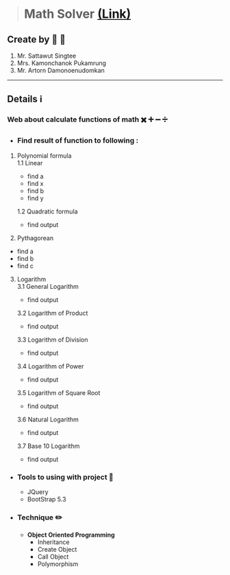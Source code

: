 > # Math Solver [(Link)](https://math-solver-ver1.netlify.app/)
## Create by 👦 👧
1. Mr. Sattawut Singtee 
2. Mrs. Kamonchanok Pukamrung
3. Mr. Artorn Damonoenudomkan

<hr>

##  Details ℹ️
### <b>Web about calculate functions of math ✖️ ➕ ➖ ➗</b><br>
- ### Find result of function to following :
1. Polynomial formula<br>
   1.1 Linear
   - find a
   - find x
   - find b 
   - find y

   1.2 Quadratic formula<br>
   - find output    

2. Pythagorean
- find a
- find b
- find c

3. Logarithm<br>
   3.1 General Logarithm<br>
   - find output

   3.2 Logarithm of Product<br>
   - find output

   3.3 Logarithm of Division<br>
   - find output

   3.4 Logarithm of Power<br>
   - find output

   3.5 Logarithm of Square Root<br>
   - find output

   3.6 Natural Logarithm<br>
   - find output

   3.7 Base 10 Logarithm<br>
   - find output

- ### Tools to using with project 📌
    - JQuery<br>
    - BootStrap 5.3<br>
- ###  Technique ✏️
    - <b>Object Oriented Programming</b>
        - Inheritance
        - Create Object
        - Call Object
        - Polymorphism

